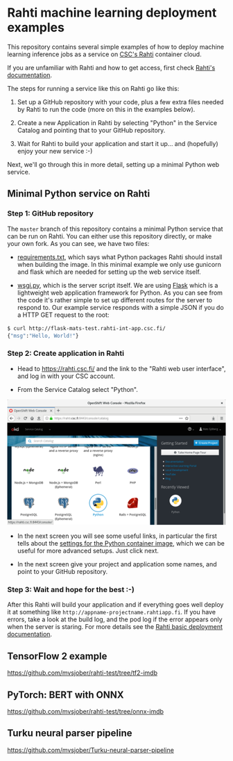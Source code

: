 # Rahti machine learning deployment examples

This repository contains several simple examples of how to deploy machine learning inference jobs as a service on [CSC's Rahti](https://rahti.csc.fi/) container cloud.

If you are unfamiliar with Rahti and how to get access, first check [Rahti's documentation](https://rahti.csc.fi/).

The steps for running a service like this on Rahti go like this:

1. Set up a GitHub repository with your code, plus a few extra files needed by Rahti to run the code (more on this in the examples below).

2. Create a new Application in Rahti by selecting "Python" in the Service Catalog and pointing that to your GitHub repository.

3. Wait for Rahti to build your application and start it up... and (hopefully) enjoy your new service :-)

Next, we'll go through this in more detail, setting up a minimal Python web service.


## Minimal Python service on Rahti

### Step 1: GitHub repository

The `master` branch of this repository contains a minimal Python service that can be run on Rahti.  You can either use this repository directly, or make your own fork.  As you can see, we have two files: 

- [requirements.txt](requirements.txt), which says what Python packages Rahti should install when building the image.  In this minimal example we only use gunicorn and flask which are needed for setting up the web service itself.

- [wsgi.py](wsgi.py), which is the server script itself.  We are using [Flask](https://www.palletsprojects.com/p/flask/) which is a lightweight web application framework for Python.  As you can see from the code it's rather simple to set up different routes for the server to respond to.  Our example service responds with a simple JSON if you do a HTTP GET request to the root:

```bash
$ curl http://flask-mats-test.rahti-int-app.csc.fi/
{"msg":"Hello, World!"}
```

### Step 2: Create application in Rahti

- Head to <https://rahti.csc.fi/> and the link to the "Rahti web user interface", and log in with your CSC account.

- From the Service Catalog select "Python".

![Image of Rahti web user interface: selecting Python from the Service Catalog](images/rahti-1.png)

- In the next screen you will see some useful links, in particular the first tells about the [settings for the Python container image](https://github.com/sclorg/s2i-python-container/blob/master/3.6/README.md), which we can be useful for more advanced setups.  Just click next.

- In the next screen give your project and application some names, and point to your GitHub repository.

### Step 3: Wait and hope for the best :-)

After this Rahti will build your application and if everything goes well deploy it at something like `http://appname-projectname.rahtiapp.fi`.  If you have errors, take a look at the build log, and the pod log if the error appears only when the server is staring.  For more details see the [Rahti basic deployment documentation](https://rahti.csc.fi/tutorials/basic-console/).


## TensorFlow 2 example

<https://github.com/mvsjober/rahti-test/tree/tf2-imdb>


## PyTorch: BERT with ONNX

<https://github.com/mvsjober/rahti-test/tree/onnx-imdb>

## Turku neural parser pipeline

<https://github.com/mvsjober/Turku-neural-parser-pipeline>
